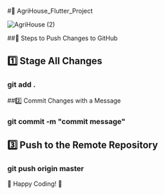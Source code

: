 

#🌾 AgriHouse_Flutter_Project
                                              
![AgriHouse (2)](https://github.com/user-attachments/assets/71a5bbe5-5cd2-4072-91e6-862e01538070)



##🔧 Steps to Push Changes to GitHub

## 1️⃣ Stage All Changes

### git add .

##2️⃣ Commit Changes with a Message

### git commit -m "commit message"

## 3️⃣ Push to the Remote Repository

### git push origin master

🎯 Happy Coding! 🚀


